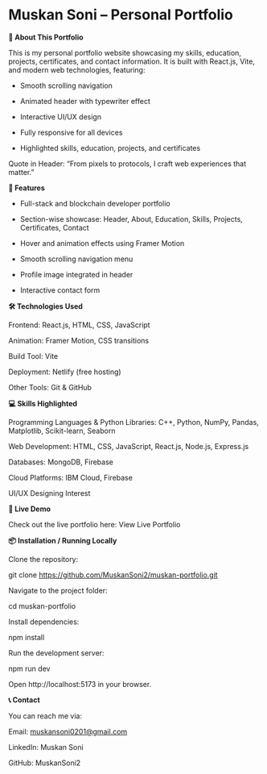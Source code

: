 # Muskan Soni – Personal Portfolio
**🌟 About This Portfolio**

 This is my personal portfolio website showcasing my skills, education, projects, certificates, and contact information.
It is built with React.js, Vite, and modern web technologies, featuring:

* Smooth scrolling navigation

* Animated header with typewriter effect

* Interactive UI/UX design

* Fully responsive for all devices

* Highlighted skills, education, projects, and certificates

Quote in Header: “From pixels to protocols, I craft web experiences that matter.”

**🎨 Features**

* Full-stack and blockchain developer portfolio

* Section-wise showcase: Header, About, Education, Skills, Projects, Certificates, Contact

* Hover and animation effects using Framer Motion

* Smooth scrolling navigation menu

* Profile image integrated in header

* Interactive contact form

**🛠 Technologies Used**

Frontend: React.js, HTML, CSS, JavaScript

Animation: Framer Motion, CSS transitions

Build Tool: Vite

Deployment: Netlify (free hosting)

Other Tools: Git & GitHub

**💻 Skills Highlighted**

Programming Languages & Python Libraries: C++, Python, NumPy, Pandas, Matplotlib, Scikit-learn, Seaborn

Web Development: HTML, CSS, JavaScript, React.js, Node.js, Express.js

Databases: MongoDB, Firebase

Cloud Platforms: IBM Cloud, Firebase

UI/UX Designing Interest

**🚀 Live Demo**

Check out the live portfolio here:
View Live Portfolio

**📦 Installation / Running Locally**

Clone the repository:

git clone https://github.com/MuskanSoni2/muskan-portfolio.git


Navigate to the project folder:

cd muskan-portfolio


Install dependencies:

npm install


Run the development server:

npm run dev


Open http://localhost:5173
 in your browser.

**📞 Contact**

You can reach me via:

Email: muskansoni0201@gmail.com

LinkedIn: Muskan Soni

GitHub: MuskanSoni2
